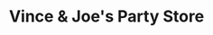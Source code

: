 ---
title: "Vince & Joe's Party Store"
url: /ray-township/vince-und-joes-party-store/
shop: Lebensmittel
---